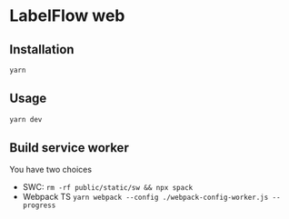 # LabelFlow web

## Installation

```sh
yarn
```

## Usage

```sh
yarn dev
```

## Build service worker

You have two choices

- SWC: `rm -rf public/static/sw && npx spack`
- Webpack TS `yarn webpack --config ./webpack-config-worker.js --progress`